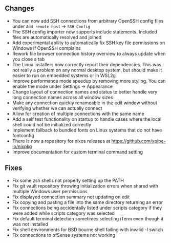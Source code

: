 ## Changes

- You can now add SSH connections from arbitrary OpenSSH config files under `Add remote host` -> `SSH Config`
- The SSH config importer now supports include statements. Included files are automatically resolved and joined
- Add experimental ability to automatically fix SSH key file permissions on Windows if OpenSSH complains
- Rework file browser connection history overview to always update when you close a tab
- The Linux installers now correctly report their dependencies. This was not really a problem on any
  normal desktop system, but should make it easier to run on embedded systems or in WSL2g
- Improve performance mode speedup by removing more styling. You can enable the mode under Settings -> Appearance
- Change layout of connection names and status to better handle very long connection names across all window sizes
- Make any connection quickly renameable in the edit window without verifying whether we can actually connect
- Allow for creation of multiple connections with the same name
- Add a self test functionality on startup to handle cases where the local shell could not be initialized correctly
- Implement fallback to bundled fonts on Linux systems that do not have fontconfig
- There is now a repository for nixos releases at https://github.com/xpipe-io/nixpkg
- Improve documentation for custom terminal command setting

## Fixes

- Fix some zsh shells not properly setting up the PATH
- Fix git vault repository throwing initialization errors when shared with multiple Windows user permissions
- Fix displayed connection summary not updating on edit
- Fix copying and pasting a file into the same directory returning an error
- Fix connections being accidentally listed under scripts category
  if they were added while scripts category was selected
- Fix default terminal detection sometimes selecting iTerm even though it was not installed
- Fix shell environments for BSD bourne shell failing with invalid -l switch
- Fix connections to pfSense systems not working
